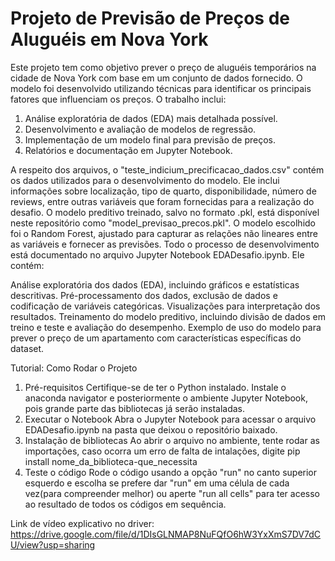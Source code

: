 # Projeto de Previsão de Preços de Aluguéis em Nova York
Este projeto tem como objetivo prever o preço de aluguéis temporários na cidade de Nova York com base em um conjunto de dados fornecido. O modelo foi desenvolvido utilizando técnicas para identificar os principais fatores que influenciam os preços. O trabalho inclui:

1. Análise exploratória de dados (EDA) mais detalhada possível.
2. Desenvolvimento e avaliação de modelos de regressão.
3. Implementação de um modelo final para previsão de preços.
4. Relatórios e documentação em Jupyter Notebook.

A respeito dos arquivos, o "teste_indicium_precificacao_dados.csv" contém os dados utilizados para o desenvolvimento do modelo. Ele inclui informações sobre localização, tipo de quarto, disponibilidade, número de reviews, entre outras variáveis que foram fornecidas para a realização do desafio. O modelo preditivo treinado, salvo no formato .pkl, está disponível neste repositório como "model_previsao_precos.pkl".
O modelo escolhido foi o Random Forest, ajustado para capturar as relações não lineares entre as variáveis e fornecer as previsões.
Todo o processo de desenvolvimento está documentado no arquivo Jupyter Notebook EDADesafio.ipynb. Ele contém:

Análise exploratória dos dados (EDA), incluindo gráficos e estatísticas descritivas.
Pré-processamento dos dados, exclusão de dados e codificação de variáveis categóricas.
Visualizações para interpretação dos resultados.
Treinamento do modelo preditivo, incluindo divisão de dados em treino e teste e avaliação do desempenho.
Exemplo de uso do modelo para prever o preço de um apartamento com características específicas do dataset.

Tutorial: Como Rodar o Projeto

1. Pré-requisitos
Certifique-se de ter o Python instalado.
Instale o anaconda navigator e posteriormente o ambiente Jupyter Notebook, pois grande parte das bibliotecas já serão instaladas.
3. Executar o Notebook
Abra o Jupyter Notebook para acessar o arquivo EDADesafio.ipynb na pasta que deixou o repositório baixado.
4. Instalação de bibliotecas
Ao abrir o arquivo no ambiente, tente rodar as importações, caso ocorra um erro de falta de intalações, digite pip install nome_da_biblioteca-que_necessita
5. Teste o código
Rode o código usando a opção "run" no canto superior esquerdo e escolha se prefere dar "run" em uma célula de cada vez(para compreender melhor) ou aperte "run all cells" para ter acesso ao resultado de todos os códigos em sequência.

Link de vídeo explicativo no driver: https://drive.google.com/file/d/1DIsGLNMAP8NuFQfO6hW3YxXmS7DV7dCU/view?usp=sharing
